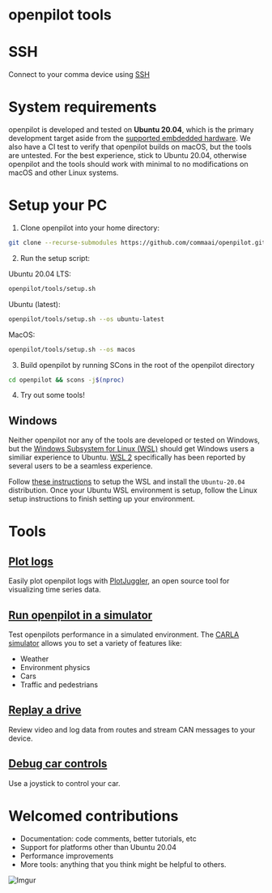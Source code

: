 openpilot tools
============

SSH
============

Connect to your comma device using [SSH](ssh/README.md)


System requirements
============

openpilot is developed and tested on **Ubuntu 20.04**, which is the primary development target aside from the [supported embdedded hardware](https://github.com/commaai/openpilot#running-on-pc). We also have a CI test to verify that openpilot builds on macOS, but the tools are untested. For the best experience, stick to Ubuntu 20.04, otherwise openpilot and the tools should work with minimal to no modifications on macOS and other Linux systems.

Setup your PC
============
1. Clone openpilot into your home directory:
``` bash
git clone --recurse-submodules https://github.com/commaai/openpilot.git
```

2. Run the setup script:

Ubuntu 20.04 LTS:
``` bash
openpilot/tools/setup.sh
```
Ubuntu (latest):
```bash
openpilot/tools/setup.sh --os ubuntu-latest
```
MacOS:
``` bash
openpilot/tools/setup.sh --os macos
```

3. Build openpilot by running SCons in the root of the openpilot directory
``` bash
cd openpilot && scons -j$(nproc)
```

4. Try out some tools!

Windows
------------

Neither openpilot nor any of the tools are developed or tested on Windows, but the [Windows Subsystem for Linux (WSL)](https://docs.microsoft.com/en-us/windows/wsl/about) should get Windows users a similiar experience to Ubuntu. [WSL 2](https://docs.microsoft.com/en-us/windows/wsl/compare-versions) specifically has been reported by several users to be a seamless experience.

Follow [these instructions](https://docs.microsoft.com/en-us/windows/wsl/install) to setup the WSL and install the `Ubuntu-20.04` distribution. Once your Ubuntu WSL environment is setup, follow the Linux setup instructions to finish setting up your environment.

Tools
============

[Plot logs](plotjuggler)
-------------

Easily plot openpilot logs with [PlotJuggler](https://github.com/facontidavide/PlotJuggler), an open source tool for visualizing time series data.


[Run openpilot in a simulator](sim)
-------------

Test openpilots performance in a simulated environment. The [CARLA simulator](https://github.com/carla-simulator/carla) allows you to set a variety of features like:
* Weather
* Environment physics
* Cars
* Traffic and pedestrians


[Replay a drive](replay)
-------------

Review video and log data from routes and stream CAN messages to your device.


[Debug car controls](joystick)
-------------

Use a joystick to control your car.


Welcomed contributions
=============

* Documentation: code comments, better tutorials, etc
* Support for platforms other than Ubuntu 20.04
* Performance improvements
* More tools: anything that you think might be helpful to others.

![Imgur](https://i.imgur.com/IdfBgwK.jpg)
